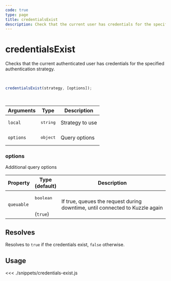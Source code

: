 ```yaml
---
code: true
type: page
title: credentialsExist
description: Check that the current user has credentials for the specified strategy
---
```


# credentialsExist

Checks that the current authenticated user has credentials for the specified authentication strategy.

<br/>

```js
credentialsExist(strategy, [options]);
```

<br/>

| Arguments | Type              | Description     |
| --------- | ----------------- | --------------- |
| `local`   | <pre>string</pre> | Strategy to use |
| `options` | <pre>object</pre> | Query options   |

### options

Additional query options

| Property   | Type<br/>(default)              | Description                                                                  |
| ---------- | ------------------------------- | ---------------------------------------------------------------------------- |
| `queuable` | <pre>boolean</pre><br/>(`true`) | If true, queues the request during downtime, until connected to Kuzzle again |

## Resolves

Resolves to `true` if the credentials exist, `false` otherwise.

## Usage

<<< ./snippets/credentials-exist.js
